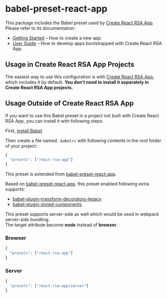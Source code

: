 # babel-preset-react-app

This package includes the Babel preset used by [Create React RSA App](https://github.com/raymondsze/create-react-rsa-app).<br>
Please refer to its documentation:

* [Getting Started](https://github.com/raymondsze/create-react-rsa-app/blob/master/README.md#getting-started) – How to create a new app.
* [User Guide](https://github.com/raymondsze/create-react-rsa-app/blob/master/packages/react-scripts/template/README.md) – How to develop apps bootstrapped with Create React RSA App.

## Usage in Create React RSA App Projects

The easiest way to use this configuration is with [Create React RSA App](https://github.com/raymondsze/create-rsa-app), which includes it by default. **You don’t need to install it separately in Create React RSA App projects.**

## Usage Outside of Create React RSA App

If you want to use this Babel preset in a project not built with Create React RSA App, you can install it with following steps.

First, [install Babel](https://babeljs.io/docs/setup/).

Then create a file named `.babelrc` with following contents in the root folder of your project:

  ```js
  {
    "presets": ["react-rsa-app"]
  }
  ```

This preset is extended from [babel-preset-react-app](https://github.com/facebookincubator/create-react-app/blob/master/packages/babel-preset-react-app).


Based on [babel-preset-react-app](https://github.com/facebookincubator/create-react-app/blob/master/packages/babel-preset-react-app), this preset enabled following extra supports:

* [babel-plugin-transform-decorators-legacy](https://github.com/loganfsmyth/babel-plugin-transform-decorators-legacy)
* [babel-plugin-styled-components](https://github.com/styled-components/babel-plugin-styled-components)

This preset supports server-side as well which would be used in webpack server-side bundling.<br>
The target attribute become **node** instead of **browser**.

### Browser
```js
{
  "presets": ["react-rsa-app"]
}
```

### Server
```js
{
  "presets": ["react-rsa-app/server"]
}
```